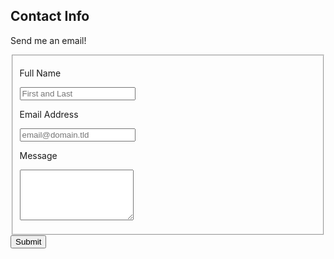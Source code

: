 ## Contact Info

Send me an email!

<form id="fs-frm" name="simple-contact-form" accept-charset="utf-8" action="https://formspree.io/f/xnqlgdad" method="post">
  <fieldset id="fs-frm-inputs">
    <p>
    <label for="full-name">Full Name</label>
    </p><p>
    <input type="text" name="name" id="full-name" placeholder="First and Last" required="">
    </p><p>
    <label for="email-address">Email Address</label>
    </p><p>
    <input type="email" name="_replyto" id="email-address" placeholder="email@domain.tld" required="">
    </p><p>
    <label for="message">Message</label>
    </p><p>
    <textarea rows="5" name="message" id="message" required=""></textarea>
    <input type="hidden" name="_subject" id="email-subject" value="Contact Form Submission">
  </fieldset>
  <input type="submit" value="Submit">
</form>

